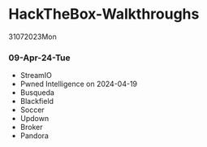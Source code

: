 # HackTheBox-Walkthroughs
31072023Mon

### 09-Apr-24-Tue

- StreamIO
- Pwned Intelligence on 2024-04-19
- Busqueda 
- Blackfield
- Soccer
- Updown
- Broker
- Pandora
